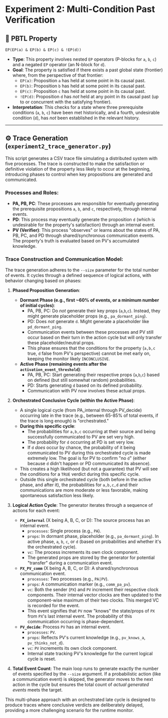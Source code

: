 # Experiment 2: Multi-Condition Past Verification

## 🎯 PBTL Property

`EP(EP(a) & EP(b) & EP(c) & !EP(d))`

* **Type**: This property involves nested `EP` operators (P-blocks for `a`, `b`, `c`) and a negated `EP` operator (an N-block for `d`).
* **Goal**: The property is satisfied if there exists a past global state (frontier) where, from the perspective of that frontier:
    * `EP(a)`: Proposition `a` has held at some point in its causal past.
    * `EP(b)`: Proposition `b` has held at some point in its causal past.
    * `EP(c)`: Proposition `c` has held at some point in its causal past.
    * `!EP(d)`: Proposition `d` has *not* held at any point in its causal past (up to or concurrent with the satisfying frontier).
* **Interpretation**: This checks for a state where three prerequisite conditions (`a`, `b`, `c`) have been met historically, and a fourth, undesirable condition (`d`), has *not* been established in the relevant history.

---

## ⚙️ Trace Generation (`experiment2_trace_generator.py`)

This script generates a CSV trace file simulating a distributed system with five processes. The trace is constructed to make the satisfaction or definitive violation of the property less likely to occur at the beginning, introducing phases to control when key propositions are generated and communicated.

### Processes and Roles:

* **PA, PB, PC**: These processes are responsible for eventually generating the prerequisite propositions `a`, `b`, and `c`, respectively, through internal events.
* **PD**: This process may eventually generate the proposition `d` (which is undesirable for the property's satisfaction) through an internal event.
* **PV (Verifier)**: This process "observes" or learns about the states of PA, PB, PC, and PD through shared/synchronous communication events. The property's truth is evaluated based on PV's accumulated knowledge.

### Trace Construction and Communication Model:

The trace generation adheres to the `--size` parameter for the total number of events. It cycles through a defined sequence of logical actions, with behavior changing based on phases:

1.  **Phased Proposition Generation**:
    * **Dormant Phase (e.g., first ~60% of events, or a minimum number of initial cycles)**:
        * PA, PB, PC: Do *not* generate their key props (`a`,`b`,`c`). Instead, they might generate placeholder props (e.g., `pa_dormant_ping`).
        * PD: Does *not* generate `d`. Might generate a placeholder like `pd_dormant_ping`.
        * Communication events between these processes and PV still occur based on their turn in the action cycle but will only transfer these placeholder/neutral props.
        * This phase ensures that the conditions for the property (`a,b,c` true, `d` false from PV's perspective) cannot be met early on, keeping the monitor likely `INCONCLUSIVE`.
    * **Active Phase (remaining events after the `activation_event_threshold`)**:
        * PA, PB, PC: Start generating their respective props (`a`,`b`,`c`) based on defined (but still somewhat random) probabilities.
        * PD: Starts generating `d` based on its defined probability.
        * Communication with PV now involves these actual props.

2.  **Orchestrated Conclusive Cycle (within the Active Phase)**:
    * A single logical cycle (from PA_internal through PV_decide) occurring late in the trace (e.g., between 65-85% of total events, if the trace is long enough) is "orchestrated."
    * **During this specific cycle**:
        * The probabilities for `a,b,c` occurring at their source and being successfully communicated to PV are set very high.
        * The probability for `d` occurring at PD is set very low.
        * If `d` *does* occur by chance, the probability of it being communicated to PV during this orchestrated cycle is made extremely low. The goal is for PV to confirm "no `d`" (either because `d` didn't happen or PD communicated its absence).
    * This creates a high likelihood (but not a guarantee) that PV will see the conditions for a `TRUE` verdict during this specific cycle.
    * Outside this single orchestrated cycle (both before in the active phase, and after it), the probabilities for `a,b,c,d` and their communications are more moderate or less favorable, making spontaneous satisfaction less likely.

3.  **Logical Action Cycle**: The generator iterates through a sequence of actions for each event:
    * **`PX_internal`** (X being A, B, C, or D): The source process has an internal event.
        * `processes`: Single process (e.g., `PA`).
        * `props`: In dormant phase, placeholder (e.g., `pa_dormant_ping`). In active phase, `a`, `b`, `c`, or `d` (based on probabilities and whether it's the orchestrated cycle).
        * `vc`: The process increments its own clock component.
        * The generated props are stored by the generator for potential "transfer" during a communication event.
    * **`PX_PV_comm`** (X being A, B, C, or D): A shared/synchronous communication event.
        * `processes`: Two processes (e.g., `PA|PV`).
        * `props`: A communication marker (e.g., `comm_pa_pv`).
        * `vc`: Both the sender (`PX`) and `PV` increment their respective clock components. Their internal vector clocks are then updated to the component-wise maximum of their two clocks. This merged VC is recorded for the event.
        * This event signifies that `PV` now "knows" the state/props of `PX` from `PX`'s last internal event. The probability of this communication occurring is phase-dependent.
    * **`PV_decide`**: Process `PV` has an internal event.
        * `processes`: `PV`.
        * `props`: Reflects PV's current knowledge (e.g., `pv_knows_a`, `pv_thinks_not_d`).
        * `vc`: `PV` increments its own clock component.
        * Internal state tracking PV's knowledge for the current logical cycle is reset.

4.  **Total Event Count**: The main loop runs to generate exactly the number of events specified by the `--size` argument. If a probabilistic action (like a communication event) is skipped, the generator moves to the next action in the cycle but ensures the total count of *actual generated events* meets the target.

This multi-phase approach with an orchestrated late cycle is designed to produce traces where conclusive verdicts are deliberately delayed, providing a more challenging scenario for the runtime monitor.